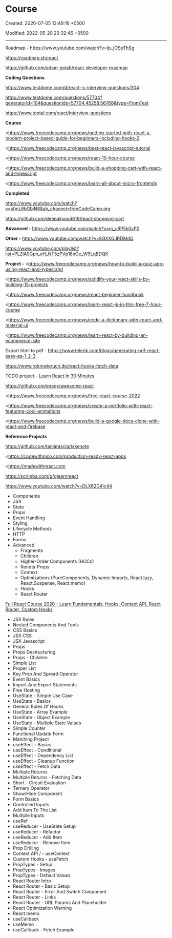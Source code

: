 # Course

Created: 2020-07-05 13:49:16 +0500

Modified: 2022-05-20 20:32:46 +0500

---

Roadmap - <https://www.youtube.com/watch?v=Ip_jOSpThSg>

<https://roadmap.sh/react>

<https://github.com/adam-golab/react-developer-roadmap>



**Coding Questions**

<https://www.testdome.com/d/react-js-interview-questions/304>

<https://www.testdome.com/questions/57704?generatorId=104&questionIds=57704,45258,56768&type=FromTest>

<https://www.toptal.com/react/interview-questions>



**Course**

<https://www.freecodecamp.org/news/getting-started-with-react-a-modern-project-based-guide-for-beginners-including-hooks-2

<https://www.freecodecamp.org/news/best-react-javascript-tutorial

<https://www.freecodecamp.org/news/react-10-hour-course

<https://www.freecodecamp.org/news/build-a-shopping-cart-with-react-and-typescript

<https://www.freecodecamp.org/news/learn-all-about-micro-frontends



**Completed**

<https://www.youtube.com/watch?v=sfmL6bGbiN8&ab_channel=freeCodeCamp.org>

<https://github.com/deepaksood619/react-shopping-cart>



**Advanced -** <https://www.youtube.com/watch?v=m_u6P5k0vP0>

**Other -** <https://www.youtube.com/watch?v=8GXXGJRDMdQ>

<https://www.youtube.com/playlist?list=PLZlA0Gpn_vH_NT5zPVp18nGe_W9LqBDQK>



**Project -** <https://www.freecodecamp.org/news/how-to-build-a-quiz-app-using-react-and-typescript

<https://www.freecodecamp.org/news/solidify-your-react-skills-by-building-15-projects

<https://www.freecodecamp.org/news/react-beginner-handbook

<https://www.freecodecamp.org/news/learn-react-js-in-this-free-7-hour-course

<https://www.freecodecamp.org/news/code-a-dictionary-with-react-and-material-ui

<https://www.freecodecamp.org/news/learn-react-by-building-an-ecommerce-site

Export html to pdf - <https://www.telerik.com/blogs/generating-pdf-react-easy-as-1-2-3>

<https://www.robinwieruch.de/react-hooks-fetch-data>

TODO project - [Learn React In 30 Minutes](https://www.youtube.com/watch?v=hQAHSlTtcmY)

<https://github.com/enaqx/awesome-react>

<https://www.freecodecamp.org/news/free-react-course-2022

<https://www.freecodecamp.org/news/create-a-portfolio-with-react-featuring-cool-animations

<https://www.freecodecamp.org/news/build-a-google-docs-clone-with-react-and-firebase



**Reference Projects**

<https://github.com/taniarascia/takenote>

<https://codewithnico.com/production-ready-react-apps

<https://madewithreact.com



<https://scrimba.com/g/glearnreact>

<https://www.youtube.com/watch?v=DLX62G4lc44>
-   Components
-   JSX
-   State
-   Props
-   Event Handling
-   Styling
-   Lifecycle Methods
-   HTTP
-   Forms
-   Advanced
    -   Fragments
    -   Children
    -   Higher-Order Components (HOCs)
    -   Render Props
    -   Context
    -   Optimizations (PureComponents, Dynamic Imports, React.lazy, React.Suspense, React.memo)
    -   Hooks
    -   React Router



[Full React Course 2020 - Learn Fundamentals, Hooks, Context API, React Router, Custom Hooks](https://www.youtube.com/watch?v=4UZrsTqkcW4)
-   JSX Rules
-   Nested Components And Tools
-   CSS Basics
-   JSX CSS
-   JSX Javascript
-   Props
-   Props Destructuring
-   Props - Children
-   Simple List
-   Proper List
-   Key Prop And Spread Operator
-   Event Basics
-   Import And Export Statements
-   Free Hosting
-   UseState - Simple Use Case
-   UseState - Basics
-   General Rules Of Hooks
-   UseState - Array Example
-   UseState - Object Example
-   UseState - Multiple State Values
-   Simple Counter
-   Functional Update Form
-   Matching Project
-   useEffect - Basics
-   useEffect - Conditional
-   useEffect - Dependency List
-   useEffect - Cleanup Function
-   useEffect - Fetch Data
-   Multiple Returns
-   Multiple Returns - Fetching Data
-   Short - Circuit Evaluation
-   Ternary Operator
-   Show/Hide Component
-   Form Basics
-   Controlled Inputs
-   Add Item To The List
-   Multiple Inputs
-   useRef
-   useReducer - UseState Setup
-   useReducer - Refactor
-   useReducer - Add Item
-   useReducer - Remove Item
-   Prop Drilling
-   Context API / - useContext
-   Custom Hooks - useFetch
-   PropTypes - Setup
-   PropTypes - Images
-   PropTypes - Default Values
-   React Router Intro
-   React Router - Basic Setup
-   React Router - Error And Switch Component
-   React Router - Links
-   React Router - URL Params And Placeholder
-   React Optimization Warning
-   React.memo
-   useCallback
-   useMemo
-   useCallback - Fetch Example
